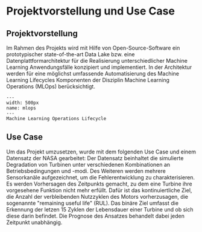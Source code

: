 # Projektvorstellung und Use Case

## Projektvorstellung

Im Rahmen des Projekts wird mit Hilfe von Open-Source-Software ein prototypischer state-of-the-art Data Lake bzw. eine
Datenplattformarchitektur für die Realisierung unterschiedlicher Machine Learning Anwendungsfälle konzipiert und
implementiert.
In der Architektur werden für eine möglichst umfassende Automatisierung des Machine Learning Lifecycles
Komponenten der Disziplin Machine Learning Operations (MLOps) berücksichtigt.

```{figure} mlops.png
---
width: 500px
name: mlops
---
Machine Learning Operations Lifecycle
```

## Use Case

Um das Projekt umzusetzen, wurde mit dem folgenden Use Case und einem Datensatz der NASA gearbeitet:
Der Datensatz beinhaltet die simulierte Degradation von Turbinen unter verschiedenen Kombinationen an
Betriebsbedingungen und -modi. Des Weiteren werden mehrere Sensorkanäle aufgezeichnet, um die Fehlerentwicklung
zu charakterisieren. Es werden Vorhersagen des Zeitpunkts gemacht, zu dem eine Turbine ihre vorgesehene Funktion
nicht mehr erfüllt. Dafür ist das kontinuiertliche Ziel, die Anzahl der verbleibenden Nutzzyklen des Motors vorherzusagen,
die sogenannte "remaining useful life" (RUL). Das binäre Ziel umfasst die Erkennung der letzen 15 Zyklen der Lebensdauer
einer Turbine und ob sich diese darin befindet. Die Prognose des Ansatzes behandelt dabei jeden Zeitpunkt unabhängig.
